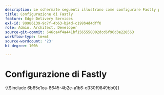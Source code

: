 ```yaml
---
description: Le schermate seguenti illustrano come configurare Fastly per distribuire i contenuti. Le impostazioni essenziali sono contrassegnate con un cerchio rosso.
title: Configurazione di Fastly
feature: Edge Delivery Services
exl-id: 90986139-9c7f-4b63-b24d-c199b4d4dff0
role: Admin, Architect, Developer
source-git-commit: 646ca4f4a441bf1565558002dcd6f96d3e228563
workflow-type: tm+mt
source-wordcount: '23'
ht-degree: 100%

---
```


# Configurazione di Fastly

{{$include 6b65e1ea-8645-4b2e-a1b6-d330f9849bb0}}
